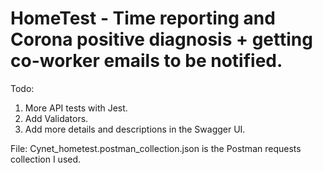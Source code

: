 # HomeTest - Time reporting and Corona positive diagnosis + getting co-worker emails to be notified.

Todo:

1. More API tests with Jest.
2. Add Validators.
3. Add more details and descriptions in the Swagger UI.


File: Cynet_hometest.postman_collection.json 
is the Postman requests collection I used.
